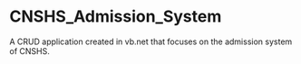 # CNSHS_Admission_System
A CRUD application created in vb.net that focuses on the admission system of CNSHS.
